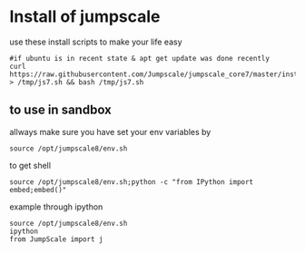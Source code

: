 Install of jumpscale 
=====================

use these install scripts to make your life easy

```
#if ubuntu is in recent state & apt get update was done recently
curl https://raw.githubusercontent.com/Jumpscale/jumpscale_core7/master/install/install.sh > /tmp/js7.sh && bash /tmp/js7.sh

```

to use in sandbox
-----------------
allways make sure you have set your env variables by
```
source /opt/jumpscale8/env.sh
```

to get shell
```
source /opt/jumpscale8/env.sh;python -c "from IPython import embed;embed()"
```

example through ipython
```
source /opt/jumpscale8/env.sh
ipython
from JumpScale import j
```

